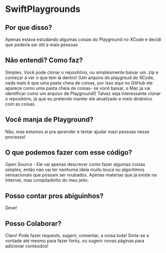 # SwiftPlaygrounds

## Por que disso?
Apenas estava estudando algumas coisas do Playground no XCode e decidi que poderia ser útil a mais pessoas

## Não entendi? Como faz?
Simples.
Você pode clonar o repositório, ou simplesmente baixar um .zip e começar a ver o que tem lá dentro!
(Um arquivo do playgroud do XCode, nada mais é que uma pasta cheia de coisas, por isso aqui no GitHub ele aparece como uma pasta cheia de coisas- se você baixar, o Mac ja vai identificar como um arquivo de Playground!)
Talvez seja interessante clonar o repositório, já que eu pretendo manter ele atualizado e meio dinâmico com as coisas.

## Você manja de Playground?
Não, mas estamos aí pra aprender e tentar ajudar masi pessoas nesse processo!

## O que podemos fazer com esse código?
Open Source - Ele vai apenas descrever como fazer algumas coisas simples, então não vai ter nenhuma ideia muito louca ou algoritimos sensacionais que possam ser roubados. Apenas materias que já existe na Internet, mas compiladinho do meu jeito.

## Posso contar pros abiguinhos?
Deve!

## Posso Colaborar?
Claro!
Pode fazer requests, sugerir, comentar, a coisa toda!
Sinta-se a vontade até mesmo para fazer forks, ou sugerir novas páginas para adicionar conteúdos!

